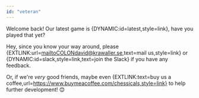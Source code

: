 ```yaml
---
id: "veteran"
---
```


Welcome back! Our latest game is {DYNAMIC:id=latest,style=link}, have you played that yet?

Hey, since you know your way around, please {EXTLINK:url=mailtoCOLONdavid@krawaller.se,text=mail us,style=link} or {DYNAMIC:id=slack,style=link,text=join the Slack} if you have any feedback.

Or, if we're <em>very</em> good friends, maybe even {EXTLINK:text=buy us a coffee,url=https://www.buymeacoffee.com/chessicals,style=link} to help further development! 😊
